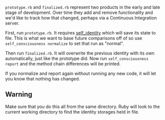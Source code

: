 `prototype.rb` and `finalized.rb` represent two products in the early and late stage of development. Over time they add and remove functionality and we'd like to track how that changed, perhaps via a Continuous Integration server.

First, run `prototype.rb`. It requires [self_identity](https://github.com/colstrom/self_identity) which will save its state to file. This is what we want to base future comparisons off of so use `self_consciousness normalize` to set that run as "normal".

Then run `finalized.rb`. It will overwrite the previous identity with its own automatically, just like the prototype did. Now run `self_consciousness report` and the method chain differences will be printed.

If you normalize and report again without running any new code, it will let you know that nothing has changed.

## Warning

Make sure that you do this all from the same directory. Ruby will look to the current working directory to find the identity storages held in file.
